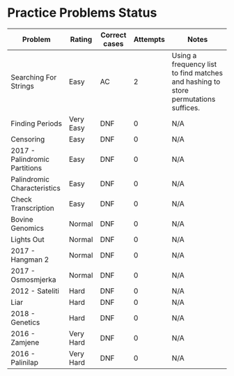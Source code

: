 # Practice Problems Status
Problem|Rating|Correct cases|Attempts|Notes
-|-|-|-|-
Searching For Strings|Easy|AC|2|Using a frequency list to find matches and hashing to store permutations suffices.
Finding Periods|Very Easy|DNF|0|N/A
Censoring|Easy|DNF|0|N/A
2017 - Palindromic Partitions|Easy|DNF|0|N/A
Palindromic Characteristics|Easy|DNF|0|N/A
Check Transcription|Easy|DNF|0|N/A
Bovine Genomics|Normal|DNF|0|N/A
Lights Out|Normal|DNF|0|N/A
2017 - Hangman 2|Normal|DNF|0|N/A
2017 - Osmosmjerka|Normal|DNF|0|N/A
2012 - Sateliti|Hard|DNF|0|N/A
Liar|Hard|DNF|0|N/A
2018 - Genetics|Hard|DNF|0|N/A
2016 - Zamjene|Very Hard|DNF|0|N/A
2016 - Palinilap|Very Hard|DNF|0|N/A